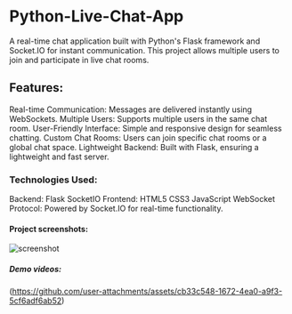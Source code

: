 # Python-Live-Chat-App

A real-time chat application built with Python's Flask framework and Socket.IO for instant communication. This project allows multiple users to join and participate in live chat rooms.

## Features:

Real-time Communication: Messages are delivered instantly using WebSockets.
Multiple Users: Supports multiple users in the same chat room.
User-Friendly Interface: Simple and responsive design for seamless chatting.
Custom Chat Rooms: Users can join specific chat rooms or a global chat space.
Lightweight Backend: Built with Flask, ensuring a lightweight and fast server.

### Technologies Used: 

Backend:
Flask
SocketIO
Frontend:
HTML5
CSS3
JavaScript
WebSocket Protocol: Powered by Socket.IO for real-time functionality.

#### Project screenshots:
![screenshot](https://github.com/user-attachments/assets/6371babf-ec8a-4e4e-bf3f-bd1e166f1069)

##### Demo videos:
(https://github.com/user-attachments/assets/cb33c548-1672-4ea0-a9f3-5cf6adf6ab52)






